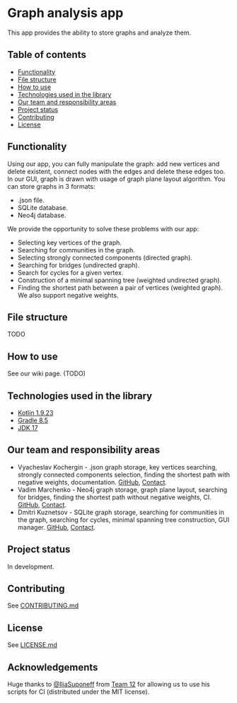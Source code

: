 # Graph analysis app
This app provides the ability to store graphs and analyze them.
## Table of contents
* [Functionality](#functionality)
* [File structure](#filestructure)
* [How to use](#howtouse)
* [Technologies used in the library](#technologies)
* [Our team and responsibility areas](#team)
* [Project status](#status)
* [Contributing](#contributing)
* [License](#license)
## Functionality <a name="functionality"></a>
Using our app, you can fully manipulate the graph: add new vertices and delete existent, connect nodes with the edges and delete these edges too.
In our GUI, graph is drawn with usage of graph plane layout algorithm.
You can store graphs in 3 formats:
* .json file.
* SQLite database.
* Neo4j database.

We provide the opportunity to solve these problems with our app:
* Selecting key vertices of the graph.
* Searching for communities in the graph.
* Selecting strongly connected components (directed graph).
* Searching for bridges (undirected graph).
* Search for cycles for a given vertex.
* Construction of a minimal spanning tree (weighted undirected graph).
* Finding the shortest path between a pair of vertices (weighted graph). We also support negative weights.
## File structure <a name="filestructure"></a>
TODO
## How to use <a name="howtouse"></a>
See our wiki page. (TODO)
## Technologies used in the library <a name="technologies"></a>
* [Kotlin 1.9.23](https://kotlinlang.org)
* [Gradle 8.5](https://gradle.org)
* [JDK 17](https://openjdk.org)
## Our team and responsibility areas <a name="team"></a>
* Vyacheslav Kochergin - .json graph storage, key vertices searching, strongly connected components selection, finding the shortest path with negative weights, documentation. [GitHub](https://github.com/VyacheslavIurevich), [Contact](https://t.me/se4life).
* Vadim Marchenko - Neo4j graph storage, graph plane layout, searching for bridges, finding the shortest path without negative weights, CI. [GitHub](https://github.com/elbananium), [Contact](https://t.me/elbananum).
* Dmitri Kuznetsov - SQLite graph storage, searching for communities in the graph, searching for cycles, minimal spanning tree construction, GUI manager. [GitHub](https://github.com/f1i3g3), [Contact](https://t.me/f1i3g3).
## Project status <a name="status"></a>
In development.
## Contributing <a name="contributing"></a>
See [CONTRIBUTING.md](./CONTRIBUTING.md)
## License <a name="license"></a>
See [LICENSE.md](./LICENSE.md)
## Acknowledgements
Huge thanks to [@IliaSuponeff](https://github.com/IliaSuponeff) from [Team 12](https://github.com/spbu-coding-2023/graphs-graphs-12/) for allowing us to use his scripts for CI (distributed under the MIT license).